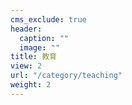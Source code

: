```yaml
---
cms_exclude: true
header:
  caption: ""
  image: ""
title: 教育
view: 2
url: "/category/teaching"
weight: 2
---
```

